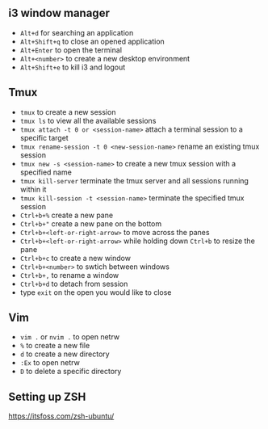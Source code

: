 ## i3 window manager

- `Alt+d` for searching an application
- `Alt+Shift+q` to close an opened application
- `Alt+Enter` to open the terminal
- `Alt+<number>` to create a new desktop environment
- `Alt+Shift+e` to kill i3 and logout

## Tmux

- `tmux` to create a new session
- `tmux ls` to view all the available sessions
- `tmux attach -t 0 or <session-name>` attach a terminal session to a specific target
- `tmux rename-session -t 0 <new-session-name>` rename an existing tmux session
- `tmux new -s <session-name>` to create a new tmux session with a specified name
- `tmux kill-server` terminate the tmux server and all sessions running within it
- `tmux kill-session -t <session-name>` terminate the specified tmux session
- `Ctrl+b+%` create a new pane
- `Ctrl+b+"` create a new pane on the bottom
- `Ctrl+b+<left-or-right-arrow>` to move across the panes
- `Ctrl+b+<left-or-right-arrow>` while holding down `Ctrl+b` to resize the pane
- `Ctrl+b+c` to create a new window
- `Ctrl+b+<number>` to swtich between windows
- `Ctrl+b+,` to rename a window
- `Ctrl+b+d` to detach from session
- type `exit` on the open you would like to close

## Vim

- `vim .` or `nvim .` to open netrw
- `%` to create a new file
- `d` to create a new directory
- `:Ex` to open netrw
- `D` to delete a specific directory

## Setting up ZSH
https://itsfoss.com/zsh-ubuntu/
